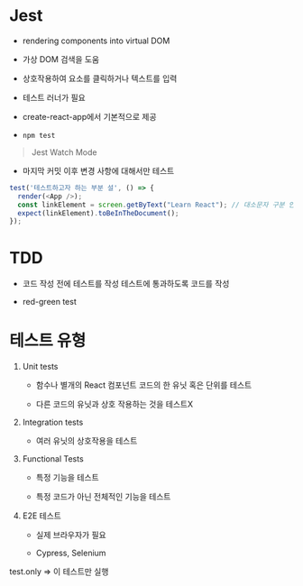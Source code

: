 # Jest

- rendering components into virtual DOM

- 가상 DOM 검색을 도움

- 상호작용하여 요소를 클릭하거나 텍스트를 입력

- 테스트 러너가 필요

- create-react-app에서 기본적으로 제공

- `npm test`

> Jest Watch Mode

- 마지막 커밋 이후 변경 사항에 대해서만 테스트

```js
test('테스트하고자 하는 부분 설', () => {
  render(<App />);
  const linkElement = screen.getByText("Learn React"); // 대소문자 구분 안함 i
  expect(linkElement).toBeInTheDocument();
});
```

# TDD

- 코드 작성 전에 테스트를 작성 테스트에 통과하도록 코드를 작성

- red-green test

# 테스트 유형

1. Unit tests
   
   - 함수나 별개의 React 컴포넌트 코드의 한 유닛 혹은 단위를 테스트
   
   - 다른 코드의 유닛과 상호 작용하는 것을 테스트X

2. Integration tests
   
   - 여러 유닛의 상호작용을 테스트

3. Functional Tests
   
   - 특정 기능을 테스트
   
   - 특정 코드가 아닌 전체적인 기능을 테스트

4. E2E 테스트
   
   - 실제 브라우자가 필요
   
   - Cypress, Selenium



test.only => 이 테스트만 실행
